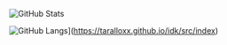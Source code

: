 ![GitHub Stats](https://github-readme-stats.vercel.app/api?username=taralloxx&count_private=true&show_icons=true&theme=tokyonight)

![GitHub Langs](https://github-readme-stats.vercel.app/api/top-langs/?username=taralloxx&theme=tokyonight)](https://taralloxx.github.io/idk/src/index)


